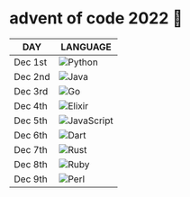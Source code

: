 # advent of code 2022 🎄

| DAY     | LANGUAGE                                                                                                                     |
| ------- | ---------------------------------------------------------------------------------------------------------------------------- |
| Dec 1st | ![Python](https://img.shields.io/badge/python-3670A0?style=for-the-badge&logo=python&logoColor=ffdd54)                       |
| Dec 2nd | ![Java](https://img.shields.io/badge/java-%23ED8B00.svg?style=for-the-badge&logo=java&logoColor=white)                       |
| Dec 3rd | ![Go](https://img.shields.io/badge/go-%2300ADD8.svg?style=for-the-badge&logo=go&logoColor=white)                             |
| Dec 4th | ![Elixir](https://img.shields.io/badge/elixir-%234B275F.svg?style=for-the-badge&logo=elixir&logoColor=white)                 |
| Dec 5th | ![JavaScript](https://img.shields.io/badge/javascript-%23323330.svg?style=for-the-badge&logo=javascript&logoColor=%23F7DF1E) |
| Dec 6th | ![Dart](https://img.shields.io/badge/dart-%230175C2.svg?style=for-the-badge&logo=dart&logoColor=white)                       |
| Dec 7th | ![Rust](https://img.shields.io/badge/rust-%23000000.svg?style=for-the-badge&logo=rust&logoColor=white)                       |
| Dec 8th | ![Ruby](https://img.shields.io/badge/ruby-%23CC342D.svg?style=for-the-badge&logo=ruby&logoColor=white)                       |
| Dec 9th | ![Perl](https://img.shields.io/badge/perl-%2339457E.svg?style=for-the-badge&logo=perl&logoColor=white)                       |
